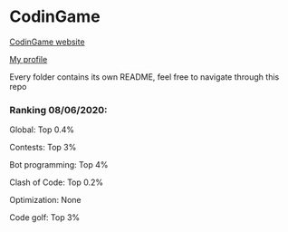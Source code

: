 # CodinGame

[CodinGame website](https://www.codingame.com/home)

[My profile](https://www.codingame.com/profile/b944cb66159c494961db183c595578915353933)

Every folder contains its own README, feel free to navigate through this repo

### Ranking 08/06/2020:

Global: Top 0.4%

Contests: Top 3%

Bot programming: Top 4%

Clash of Code: Top 0.2%

Optimization: None

Code golf: Top 3%